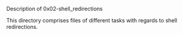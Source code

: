 Description of 0x02-shell_redirections

This directory comprises files of different tasks with regards to shell redirections.